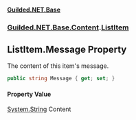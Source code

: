 #### [Guilded.NET.Base](Guilded_NET_Base.md 'Guilded.NET.Base')
### [Guilded.NET.Base.Content](Guilded_NET_Base.md#Guilded_NET_Base_Content 'Guilded.NET.Base.Content').[ListItem](ListItem.md 'Guilded.NET.Base.Content.ListItem')
## ListItem.Message Property
The content of this item's message.  
```csharp
public string Message { get; set; }
```
#### Property Value
[System.String](https://docs.microsoft.com/en-us/dotnet/api/System.String 'System.String')
Content
